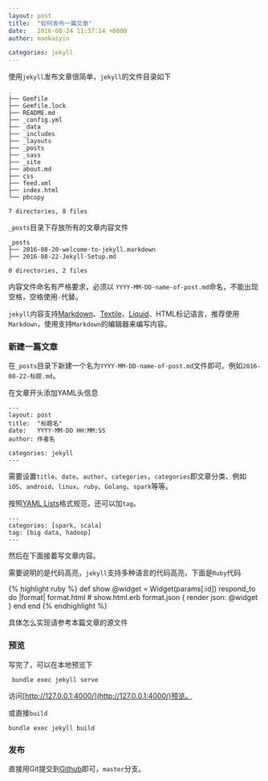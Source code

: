 ```yaml
---
layout: post
title:  "如何发布一篇文章"
date:   2016-08-24 11:37:14 +0800
author: maokaiyin

categories: jekyll
---
```



使用`jekyll`发布文章很简单，`jekyll`的文件目录如下

````
.
├── Gemfile
├── Gemfile.lock
├── README.md
├── _config.yml
├── _data
├── _includes
├── _layouts
├── _posts
├── _sass
├── _site
├── about.md
├── css
├── feed.xml
├── index.html
└── pbcopy

7 directories, 8 files

````

`_posts`目录下存放所有的文章内容文件

````
_posts
├── 2016-08-20-welcome-to-jekyll.markdown
├── 2016-08-22-Jekyll-Setup.md

0 directories, 2 files

````

内容文件命名有严格要求，必须以 `YYYY-MM-DD-name-of-post.md`命名，不能出现空格，空格使用`-`代替。

`jekyll`内容支持[Markdown](https://daringfireball.net/projects/markdown/)、[Textile](https://txstyle.org/)、[Liquid](https://github.com/Shopify/liquid/wiki)、HTML标记语言，推荐使用`Markdown`，使用支持`Markdown`的编辑器来编写内容。

### 新建一篇文章
在`_posts`目录下新建一个名为`YYYY-MM-DD-name-of-post.md`文件即可。例如`2016-08-22-标题.md`。

在文章开头添加YAML头信息

````
---
layout: post
title:  "标题名"
date:   YYYY-MM-DD HH:MM:SS
author: 作者名

categories: jekyll
---
````
需要设置`title`、`date`、`author`、`categories`，`categories`即文章分类、例如`iOS`、`android`、`linux`、`ruby`、`Golang`、`spark`等等。

按照[YAML Lists](https://en.wikipedia.org/wiki/YAML#Lists)格式规范，还可以加`tag`。

````
---
categories: [spark, scala]
tag: [big data, hadoop]
---
````
然后在下面接着写文章内容。

需要说明的是代码高亮，`jekyll`支持多种语言的代码高亮，下面是`Ruby`代码

{% highlight ruby %}
def show
  @widget = Widget(params[:id])
  respond_to do |format|
    format.html # show.html.erb
    format.json { render json: @widget }
  end
end
{% endhighlight %}

具体怎么实现请参考本篇文章的源文件

### 预览
写完了，可以在本地预览下

	 bundle exec jekyll serve

访问[http://127.0.0.1:4000/](http://127.0.0.1:4000/)预览。

或直接`build`

	bundle exec jekyll build
	
### 发布
直接用Git提交到[Github](https://github.com/AriadneThread/ariadnethread.github.io)即可，`master`分支。
